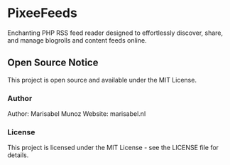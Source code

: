 # PixeeFeeds
Enchanting PHP RSS feed reader designed to effortlessly discover, share, and manage blogrolls and content feeds online. 


## Open Source Notice
This project is open source and available under the MIT License.

### Author
Author: Marisabel Munoz
Website: marisabel.nl

### License
This project is licensed under the MIT License - see the LICENSE file for details.
